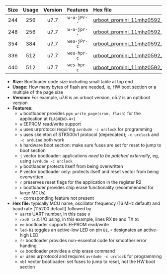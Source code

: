 |Size|Usage|Version|Features|Hex file|
|:-:|:-:|:-:|:-:|:--|
|244|256|u7.7|`w-u-jPr--`|[urboot_promini_11mhz0592_2400bps_uart0_rxd0_txd1_led+b5_ur_vbl.hex](https://raw.githubusercontent.com/stefanrueger/urboot.hex/main/boards/promini/fcpu_11mhz0592/2400_bps/urboot_promini_11mhz0592_2400bps_uart0_rxd0_txd1_led+b5_ur_vbl.hex)|
|248|256|u7.7|`w-u-jpr--`|[urboot_promini_11mhz0592_2400bps_uart0_rxd0_txd1_led+b5_fr_ur_vbl.hex](https://raw.githubusercontent.com/stefanrueger/urboot.hex/main/boards/promini/fcpu_11mhz0592/2400_bps/urboot_promini_11mhz0592_2400bps_uart0_rxd0_txd1_led+b5_fr_ur_vbl.hex)|
|354|384|u7.7|`weu-jPr-c`|[urboot_promini_11mhz0592_2400bps_uart0_rxd0_txd1_ee_led+b5_fr_ce_ur_vbl.hex](https://raw.githubusercontent.com/stefanrueger/urboot.hex/main/boards/promini/fcpu_11mhz0592/2400_bps/urboot_promini_11mhz0592_2400bps_uart0_rxd0_txd1_ee_led+b5_fr_ce_ur_vbl.hex)|
|336|512|u7.7|`weu-hpr-c`|[urboot_promini_11mhz0592_2400bps_uart0_rxd0_txd1_ee_led+b5_fr_ce_ur.hex](https://raw.githubusercontent.com/stefanrueger/urboot.hex/main/boards/promini/fcpu_11mhz0592/2400_bps/urboot_promini_11mhz0592_2400bps_uart0_rxd0_txd1_ee_led+b5_fr_ce_ur.hex)|
|440|512|u7.7|`wes-hpr-c`|[urboot_promini_11mhz0592_2400bps_uart0_rxd0_txd1_ee_led+b5_fr_ce.hex](https://raw.githubusercontent.com/stefanrueger/urboot.hex/main/boards/promini/fcpu_11mhz0592/2400_bps/urboot_promini_11mhz0592_2400bps_uart0_rxd0_txd1_ee_led+b5_fr_ce.hex)|

- **Size:** Bootloader code size including small table at top end
- **Usage:** How many bytes of flash are needed, ie, HW boot section or a multiple of the page size
- **Version:** For example, u7.6 is an urboot version, o5.2 is an optiboot version
- **Features:**
  + `w` bootloader provides `pgm_write_page(sram, flash)` for the application at `FLASHEND-4+1`
  + `e` EEPROM read/write support
  + `u` uses urprotocol requiring `avrdude -c urclock` for programming
  + `s` uses skeleton of STK500v1 protocol (deprecated); `-c urclock` and `-c arduino` both work
  + `h` hardware boot section: make sure fuses are set for reset to jump to boot section
  + `j` vector bootloader: applications *need to be patched externally*, eg, using `avrdude -c urclock`
  + `p` bootloader protects itself from being overwritten
  + `P` vector bootloader only: protects itself and reset vector from being overwritten
  + `r` preserves reset flags for the application in the register R2
  + `c` bootloader provides chip erase functionality (recommended for large MCUs)
  + `-` corresponding feature not present
- **Hex file:** typically MCU name, oscillator frequency (16 MHz default) and baud rate (115200 default) followed by
  + `uart0` UART number, in this case `0`
  + `rxd0 txd1` I/O using, in this example, lines RX `D0` and TX `D1`
  + `ee` bootloader supports EEPROM read/write
  + `led-b1` toggles an active-low LED on pin `B1`, `+` designates an active-high LED
  + `fr` bootloader provides non-essential code for smoother error handing
  + `ce` bootloader provides a chip erase command
  + `ur` uses urprotocol and requires `avrdude -c urclock` for programming
  + `vbl` vector bootloader: set fuses to jump to reset, not the HW boot section
